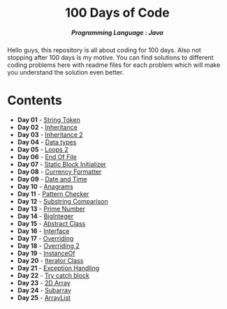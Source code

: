 <h1 align="center"> 
100 Days of Code
</h1>
<h5 align="center">
Programming Language : Java
</h5>

<h8>
Hello guys, this repository is all about coding for 100 days.
Also not stopping after 100 days is my motive.
You can find solutions to different coding problems here with readme files for each problem which will make you understand the solution even better.
</h8>

# Contents

- <b>Day 01</b> - [String Token](https://github.com/AdityaNair07/100-Days-Of-Code/tree/main/Day%2001)
- <b>Day 02</b> - [Inheritance](https://github.com/AdityaNair07/100-Days-Of-Code/tree/main/Day%2002)
- <b>Day 03</b> - [Inheritance 2](https://github.com/AdityaNair07/100-Days-Of-Code/tree/main/Day%2003)
- <b>Day 04</b> - [Data types](https://github.com/AdityaNair07/100-Days-Of-Code/tree/main/Day%2004)
- <b>Day 05</b> - [Loops 2](https://github.com/AdityaNair07/100-Days-Of-Code/tree/main/Day%2005)
- <b>Day 06</b> - [End Of File](https://github.com/AdityaNair07/100-Days-Of-Code/tree/main/Day%2006)
- <b>Day 07</b> - [Static Block Initializer](https://github.com/AdityaNair07/100-Days-Of-Code/tree/main/Day%2007)
- <b>Day 08</b> - [Currency Formatter](https://github.com/AdityaNair07/100-Days-Of-Code/tree/main/Day%2008)
- <b>Day 09</b> - [Date and Time](https://github.com/AdityaNair07/100-Days-Of-Code/tree/main/Day%2009)
- <b>Day 10</b> - [Anagrams](https://github.com/AdityaNair07/100-Days-Of-Code/tree/main/Day%2010)
- <b>Day 11</b> - [Pattern Checker](https://github.com/AdityaNair07/100-Days-Of-Code/tree/main/Day%2011)
- <b>Day 12</b> - [Substring Comparison](https://github.com/AdityaNair07/100-Days-Of-Code/tree/main/Day%2012)
- <b>Day 13</b> - [Prime Number](https://github.com/AdityaNair07/100-Days-Of-Code/tree/main/Day%2013)
- <b>Day 14</b> - [BigInteger](https://github.com/AdityaNair07/100-Days-Of-Code/tree/main/Day%2014)
- <b>Day 15</b> - [Abstract Class](https://github.com/AdityaNair07/100-Days-Of-Code/tree/main/Day%2015)
- <b>Day 16</b> - [Interface](https://github.com/AdityaNair07/100-Days-Of-Code/tree/main/Day%2016)
- <b>Day 17</b> - [Overriding](https://github.com/AdityaNair07/100-Days-Of-Code/tree/main/Day%2017)
- <b>Day 18</b> - [Overriding 2](https://github.com/AdityaNair07/100-Days-Of-Code/tree/main/Day%2018)
- <b>Day 19</b> - [InstanceOf](https://github.com/AdityaNair07/100-Days-Of-Code/tree/main/Day%2019)
- <b>Day 20</b> - [Iterator Class](https://github.com/AdityaNair07/100-Days-Of-Code/tree/main/Day%2020)
- <b>Day 21</b> - [Exception Handling](https://github.com/AdityaNair07/100-Days-Of-Code/tree/main/Day%2021)
- <b>Day 22</b> - [Try catch block](https://github.com/AdityaNair07/100-Days-Of-Code/tree/main/Day%2022)
- <b>Day 23</b> - [2D Array](https://github.com/AdityaNair07/100-Days-Of-Code/tree/main/Day%2023)
- <b>Day 24</b> - [Subarray](https://github.com/AdityaNair07/100-Days-Of-Code/tree/main/Day%2024)
- <b>Day 25</b> - [ArrayList](https://github.com/AdityaNair07/100-Days-Of-Code/tree/main/Day%2025)

